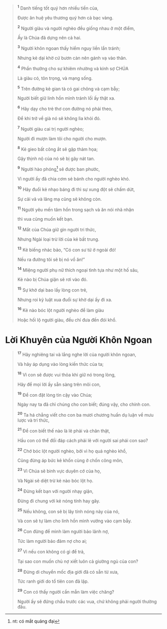 > <sup><b>1</b></sup> Danh tiếng tốt quý hơn nhiều tiền của,
>
> Được ân huệ yêu thương quý hơn cả bạc vàng.
>
> <sup><b>2</b></sup> Người giàu và người nghèo đều giống nhau ở một điểm,
>
> Ấy là Chúa đã dựng nên cả hai.
>
> <sup><b>3</b></sup> Người khôn ngoan thấy hiểm nguy liền lẩn tránh;
>
> Nhưng kẻ dại khờ cứ bươn càn nên gánh vạ vào thân.
>
> <sup><b>4</b></sup> Phần thưởng cho sự khiêm nhường và kính sợ CHÚA
>
> Là giàu có, tôn trọng, và mạng sống.
>
> <sup><b>5</b></sup> Trên đường kẻ gian tà có gai chông và cạm bẫy;
>
> Người biết giữ linh hồn mình tránh lối ấy thật xa.
>
> <sup><b>6</b></sup> Hãy dạy cho trẻ thơ con đường nó phải theo,
>
> Để khi trở về già nó sẽ không lìa khỏi đó.
>
> <sup><b>7</b></sup> Người giàu cai trị người nghèo;
>
> Người đi mượn làm tôi cho người cho mượn.
>
> <sup><b>8</b></sup> Kẻ gieo bất công ắt sẽ gặp thảm họa;
>
> Gậy thịnh nộ của nó sẽ bị gãy nát tan.
>
> <sup><b>9</b></sup> Người hào phóng[^1-d520bc26-7e7f-492c-8899-56794ddde958] sẽ được ban phước,
>
> Vì người ấy đã chia cơm sẻ bánh cho người nghèo khó.
>
> <sup><b>10</b></sup> Hãy đuổi kẻ nhạo báng đi thì sự xung đột sẽ chấm dứt,
>
> Sự cãi vã và lăng mạ cũng sẽ không còn.
>
> <sup><b>11</b></sup> Người yêu mến tâm hồn trong sạch và ăn nói nhã nhặn
>
> thì vua cũng muốn kết bạn.
>
> <sup><b>12</b></sup> Mắt của Chúa giữ gìn người tri thức,
>
> Nhưng Ngài loại trừ lời của kẻ bất trung.
>
> <sup><b>13</b></sup> Kẻ biếng nhác bảo, “Có con sư tử ở ngoài đó!
>
> Nếu ra đường tôi sẽ bị nó vồ ăn!”
>
> <sup><b>14</b></sup> Miệng người phụ nữ thích ngoại tình tựa như một hố sâu,
>
> Kẻ nào bị Chúa giận sẽ rơi vào đó.
>
> <sup><b>15</b></sup> Sự khờ dại bao lấy lòng con trẻ,
>
> Nhưng roi kỷ luật xua đuổi sự khờ dại ấy đi xa.
>
> <sup><b>16</b></sup> Kẻ nào bóc lột người nghèo để làm giàu
>
> Hoặc hối lộ người giàu, đều chỉ đưa đến đói khổ.

# Lời Khuyên của Người Khôn Ngoan

> <sup><b>17</b></sup> Hãy nghiêng tai và lắng nghe lời của người khôn ngoan,
>
> Và hãy áp dụng vào lòng kiến thức của ta;
>
> <sup><b>18</b></sup> Vì con sẽ được vui thỏa khi giữ nó trong lòng,
>
> Hãy để mọi lời ấy sẵn sàng trên môi con,
>
> <sup><b>19</b></sup> Ðể con đặt lòng tin cậy vào Chúa;
>
> Ngày nay ta đã chỉ chúng cho con biết; đúng vậy, cho chính con.
>
> <sup><b>20</b></sup> Ta há chẳng viết cho con ba mươi chương huấn dụ luận về mưu lược và tri thức,
>
> <sup><b>21</b></sup> Ðể con biết thế nào là lẽ phải và chân thật,
>
> Hầu con có thể đối đáp cách phải lẽ với người sai phái con sao?
>
> <sup><b>22</b></sup> Chớ bóc lột người nghèo, bởi vì họ quá nghèo khổ,
>
> Cũng đừng áp bức kẻ khốn cùng ở chốn công môn,
>
> <sup><b>23</b></sup> Vì Chúa sẽ binh vực duyên cớ của họ,
>
> Và Ngài sẽ diệt trừ kẻ nào bóc lột họ.
>
> <sup><b>24</b></sup> Ðừng kết bạn với người nhạy giận,
>
> Ðừng đi chung với kẻ nóng tính hay gây.
>
> <sup><b>25</b></sup> Nếu không, con sẽ bị lây tính nóng nảy của nó,
>
> Và con sẽ tự làm cho linh hồn mình vướng vào cạm bẫy.
>
> <sup><b>26</b></sup> Con đừng để mình làm người bảo lãnh nợ,
>
> Tức làm người bảo đảm nợ cho ai;
>
> <sup><b>27</b></sup> Vì nếu con không có gì để trả,
>
> Tại sao con muốn chủ nợ xiết luôn cả giường ngủ của con?
>
> <sup><b>28</b></sup> Ðừng di chuyển mốc địa giới đã có sẵn từ xưa,
>
> Tức ranh giới do tổ tiên con đã lập.
>
> <sup><b>29</b></sup> Con có thấy người cần mẫn làm việc chăng?
>
> Người ấy sẽ đứng chầu trước các vua, chứ không phải người thường đâu.

[^1-d520bc26-7e7f-492c-8899-56794ddde958]: nt: có mắt quảng đại
